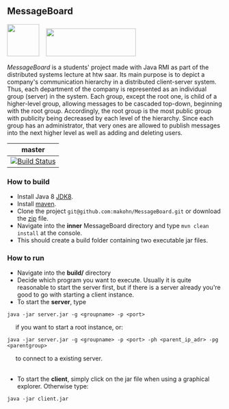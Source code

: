 ## MessageBoard 

<img src="http://www.bilder-upload.eu/upload/2584ea-1490713847.png" width="75" height="75" />&nbsp;&nbsp;&nbsp;             <img src="https://www.htwsaar.de/ingwi/logo.png" width="210" height="65" />

*MessageBoard* is a students' project made with Java RMI as part of the distributed systems lecture at htw saar.
Its main purpose is to depict a company's communication hierarchy in a distributed client-server system. Thus, each department of the company is represented as an individual group (server) in the system. Each group, except the root one, is child of a higher-level group, allowing messages to be cascaded top-down, beginning with the root group. Accordingly, the root group is the most public group with publicity being decreased by each level of the hierarchy.
Since each group has an administrator, that very ones are allowed to publish messages into the next higher level as well as adding and deleting users.


master | 
-------|
[![Build Status](https://travis-ci.com/makohn/MessageBoard.svg?token=z1kyyNNo3nk7k9bTgxPq&branch=master)](https://travis-ci.com/makohn/MessageBoard)|



### How to build
- Install Java 8 [JDK8](http://www.oracle.com/technetwork/java/javase/downloads/jdk8-downloads-2133151.html).
- Install [maven](http://maven.apache.org/).
- Clone the project `git@github.com:makohn/MessageBoard.git` or download the [zip](https://github.com/makohn/MessageBoard/archive/master.zip) file. 
- Navigate into the **inner** MessageBoard directory and type `mvn clean install` at the console. 
- This should create a build folder containing two executable jar files.
  
### How to run
- Navigate into the **build/** directory
- Decide which program you want to execute. Usually it is quite reasonable to start the server first, but if there is a server already you're good to go with starting a client instance.
- To start the **server**, type
```
java -jar server.jar -g <groupname> -p <port>
```
&nbsp;&nbsp;&nbsp;&nbsp; if you want to start a root instance, or:
```
java -jar server.jar -g <groupname> -p <port> -ph <parent_ip_adr> -pg <parentgroup>
```
&nbsp;&nbsp;&nbsp;&nbsp; to connect to a existing server.
<br></br>
- To start the **client**, simply click on the jar file when using a graphical explorer. Otherwise type: 
```
java -jar client.jar
```
